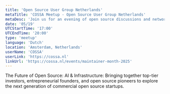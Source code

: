 ```yaml
---
title: 'Open Source User Group Netherlands'
metaTitle: 'COSSA Meetup - Open Source User Group Netherlands'
metaDesc: 'Join us for an evening of open source discussions and networking in Amsterdam'
date: '05/19'
UTCStartTime: '17:00'
UTCEndTime: '20:00'
type: 'meetup'
language: 'Dutch'
location: 'Amsterdam, Netherlands'
userName: 'COSSA'
userLink: 'https://cossa.nl'
linkUrl: 'https://cossa.nl/events/maintainer-month-2025'
---
```


The Future of Open Source: AI & Infrastructure: Bringing together top-tier investors, entrepreneurial founders, and open source pioneers to explore the next generation of commercial open source startups.

